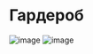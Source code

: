 # Гардероб
![image](https://user-images.githubusercontent.com/72396348/136341016-632b0245-1a31-47ba-8475-b0401c3d9a0f.png)
![image](https://user-images.githubusercontent.com/72396348/136341042-03a5c935-75a7-49fe-9908-82c429996f9c.png)
